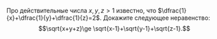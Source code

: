 Про  действительные  числа  $x,y,z > 1$ известно,  что $\dfrac{1}{x}+\dfrac{1}{y}+\dfrac{1}{z}=2$. Докажите следующее неравенство: $$\sqrt{x+y+z}\ge \sqrt{x-1}+\sqrt{y-1}+\sqrt{z-1}.$$